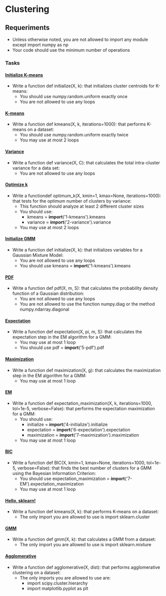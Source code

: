 # Clustering

## Requeriments
- Unless otherwise noted, you are not allowed to import any module except import numpy as np
- Your code should use the minimum number of operations

### Tasks

#### [Initialize K-means](./0-initialize.py)
- Write a function def initialize(X, k): that initializes cluster centroids for K-means:
    - You should use numpy.random.uniform exactly once
    - You are not allowed to use any loops

#### [K-means](./1-kmeans.py)
- Write a function def kmeans(X, k, iterations=1000): that performs K-means on a dataset:
    - You should use numpy.random.uniform exactly twice
    - You may use at most 2 loops

#### [Variance](./2-variance.py)
- Write a function def variance(X, C): that calculates the total intra-cluster variance for a data set:
    - You are not allowed to use any loops

#### [Optimize k](./3-optimum.py)
- Write a functiondef optimum_k(X, kmin=1, kmax=None, iterations=1000): that tests for the optimum number of clusters by variance:
    - This function should analyze at least 2 different cluster sizes
    - You should use:
        - kmeans = __import__('1-kmeans').kmeans
        - variance = __import__('2-variance').variance
    - You may use at most 2 loops 

#### [Initialize GMM](./4-initialize.py)
- Write a function def initialize(X, k): that initializes variables for a Gaussian Mixture Model:
    - You are not allowed to use any loops
    - You should use kmeans = __import__('1-kmeans').kmeans

#### [PDF](./5-pdf.py)
- Write a function def pdf(X, m, S): that calculates the probability density function of a Gaussian distribution:
    - You are not allowed to use any loops
    - You are not allowed to use the function numpy.diag or the method numpy.ndarray.diagonal

#### [Expectation](./6-expectation.py)
- Write a function def expectation(X, pi, m, S): that calculates the expectation step in the EM algorithm for a GMM:
    - You may use at most 1 loop
    - You should use pdf = __import__('5-pdf').pdf

#### [Maximization](./7-maximization.py)
- Write a function def maximization(X, g): that calculates the maximization step in the EM algorithm for a GMM:
    - You may use at most 1 loop

#### [EM](./8-EM.py)
- Write a function def expectation_maximization(X, k, iterations=1000, tol=1e-5, verbose=False): that performs the expectation maximization for a GMM:
    - You should use:
        - initialize = __import__('4-initialize').initialize
        - expectation = __import__('6-expectation').expectation
        - maximization = __import__('7-maximization').maximization
    - You may use at most 1 loop

#### [BIC](./9-BIC.py)
- Write a function def BIC(X, kmin=1, kmax=None, iterations=1000, tol=1e-5, verbose=False): that finds the best number of clusters for a GMM using the Bayesian Information Criterion:
    - You should use expectation_maximization = __import__('7-EM').expectation_maximization
    - You may use at most 1 loop

#### [Hello, sklearn!](./10-kmeans.py)
- Write a function def kmeans(X, k): that performs K-means on a dataset:
    - The only import you are allowed to use is import sklearn.cluster

#### [GMM](./11-gmm.py)
- Write a function def gmm(X, k): that calculates a GMM from a dataset:
    - The only import you are allowed to use is import sklearn.mixture

#### [Agglomerative](./12-agglomerative.py)
- Write a function def agglomerative(X, dist): that performs agglomerative clustering on a dataset:
    - The only imports you are allowed to use are:
        - import scipy.cluster.hierarchy
        - import matplotlib.pyplot as plt
